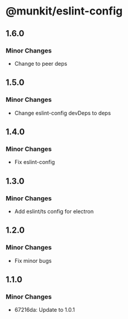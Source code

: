 # @munkit/eslint-config

## 1.6.0

### Minor Changes

- Change to peer deps

## 1.5.0

### Minor Changes

- Change eslint-config devDeps to deps

## 1.4.0

### Minor Changes

- Fix eslint-config

## 1.3.0

### Minor Changes

- Add eslint/ts config for electron

## 1.2.0

### Minor Changes

- Fix minor bugs

## 1.1.0

### Minor Changes

- 67216da: Update to 1.0.1
